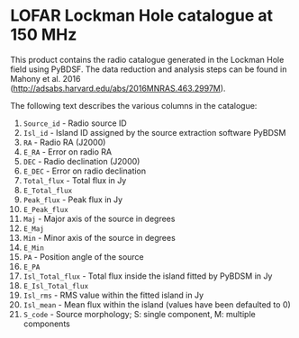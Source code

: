 # LOFAR Lockman Hole catalogue at 150 MHz

This product contains the radio catalogue generated in the Lockman Hole field using PyBDSF. The data reduction and analysis steps can be found in Mahony et al. 2016 (http://adsabs.harvard.edu/abs/2016MNRAS.463.2997M).

The following text describes the various columns in the catalogue:

1. `Source_id` - Radio source ID
2. `Isl_id` - Island ID assigned by the source extraction software PyBDSM
3. `RA` - Radio RA (J2000)
4. `E_RA` - Error on radio RA
5. `DEC` - Radio declination (J2000)
6. `E_DEC` - Error on radio declination
7. `Total_flux` - Total flux in Jy
8. `E_Total_flux`
9. `Peak_flux` - Peak flux in Jy
10. `E_Peak_flux`
11. `Maj` - Major axis of the source in degrees
12. `E_Maj`
13. `Min` - Minor axis of the source in degrees
14. `E_Min`
15. `PA` - Position angle of the source
16. `E_PA`
17. `Isl_Total_flux` - Total flux inside the island fitted by PyBDSM in Jy
18. `E_Isl_Total_flux`
19. `Isl_rms` - RMS value within the fitted island in Jy
20. `Isl_mean` - Mean flux within the island (values have been defaulted to 0)
21. `S_code` - Source morphology; S: single component, M: multiple components
